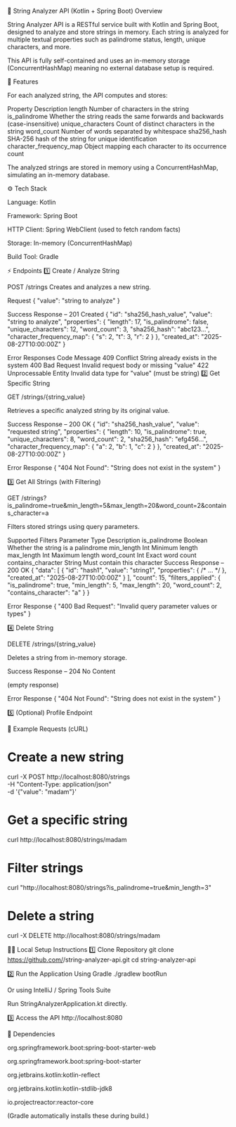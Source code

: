 🧠 String Analyzer API (Kotlin + Spring Boot)
Overview

String Analyzer API is a RESTful service built with Kotlin and Spring Boot, designed to analyze and store strings in memory.
Each string is analyzed for multiple textual properties such as palindrome status, length, unique characters, and more.

This API is fully self-contained and uses an in-memory storage (ConcurrentHashMap) meaning no external database setup is required.

🚀 Features

For each analyzed string, the API computes and stores:

Property	Description
length	Number of characters in the string
is_palindrome	Whether the string reads the same forwards and backwards (case-insensitive)
unique_characters	Count of distinct characters in the string
word_count	Number of words separated by whitespace
sha256_hash	SHA-256 hash of the string for unique identification
character_frequency_map	Object mapping each character to its occurrence count

The analyzed strings are stored in memory using a ConcurrentHashMap, simulating an in-memory database.

⚙️ Tech Stack

Language: Kotlin

Framework: Spring Boot

HTTP Client: Spring WebClient (used to fetch random facts)

Storage: In-memory (ConcurrentHashMap)

Build Tool: Gradle

⚡️ Endpoints
1️⃣ Create / Analyze String

POST /strings
Creates and analyzes a new string.

Request
{
"value": "string to analyze"
}

Success Response – 201 Created
{
"id": "sha256_hash_value",
"value": "string to analyze",
"properties": {
"length": 17,
"is_palindrome": false,
"unique_characters": 12,
"word_count": 3,
"sha256_hash": "abc123...",
"character_frequency_map": {
"s": 2,
"t": 3,
"r": 2
}
},
"created_at": "2025-08-27T10:00:00Z"
}

Error Responses
Code	Message
409 Conflict	String already exists in the system
400 Bad Request	Invalid request body or missing "value"
422 Unprocessable Entity	Invalid data type for "value" (must be string)
2️⃣ Get Specific String

GET /strings/{string_value}

Retrieves a specific analyzed string by its original value.

Success Response – 200 OK
{
"id": "sha256_hash_value",
"value": "requested string",
"properties": {
"length": 10,
"is_palindrome": true,
"unique_characters": 8,
"word_count": 2,
"sha256_hash": "efg456...",
"character_frequency_map": { "a": 2, "b": 1, "c": 2 }
},
"created_at": "2025-08-27T10:00:00Z"
}

Error Response
{
"404 Not Found": "String does not exist in the system"
}

3️⃣ Get All Strings (with Filtering)

GET /strings?is_palindrome=true&min_length=5&max_length=20&word_count=2&contains_character=a

Filters stored strings using query parameters.

Supported Filters
Parameter	Type	Description
is_palindrome	Boolean	Whether the string is a palindrome
min_length	Int	Minimum length
max_length	Int	Maximum length
word_count	Int	Exact word count
contains_character	String	Must contain this character
Success Response – 200 OK
{
"data": [
{
"id": "hash1",
"value": "string1",
"properties": { /* ... */ },
"created_at": "2025-08-27T10:00:00Z"
}
],
"count": 15,
"filters_applied": {
"is_palindrome": true,
"min_length": 5,
"max_length": 20,
"word_count": 2,
"contains_character": "a"
}
}

Error Response
{
"400 Bad Request": "Invalid query parameter values or types"
}

4️⃣ Delete String

DELETE /strings/{string_value}

Deletes a string from in-memory storage.

Success Response – 204 No Content

(empty response)

Error Response
{
"404 Not Found": "String does not exist in the system"
}

5️⃣ (Optional) Profile Endpoint



🧮 Example Requests (cURL)
# Create a new string
curl -X POST http://localhost:8080/strings \
-H "Content-Type: application/json" \
-d '{"value": "madam"}'

# Get a specific string
curl http://localhost:8080/strings/madam

# Filter strings
curl "http://localhost:8080/strings?is_palindrome=true&min_length=3"

# Delete a string
curl -X DELETE http://localhost:8080/strings/madam

🧑‍💻 Local Setup Instructions
1️⃣ Clone Repository
git clone https://github.com/<your-username>/string-analyzer-api.git
cd string-analyzer-api

2️⃣ Run the Application
Using Gradle
./gradlew bootRun

Or using IntelliJ / Spring Tools Suite

Run StringAnalyzerApplication.kt directly.

3️⃣ Access the API
http://localhost:8080

🧩 Dependencies

org.springframework.boot:spring-boot-starter-web

org.springframework.boot:spring-boot-starter

org.jetbrains.kotlin:kotlin-reflect

org.jetbrains.kotlin:kotlin-stdlib-jdk8

io.projectreactor:reactor-core

(Gradle automatically installs these during build.)
